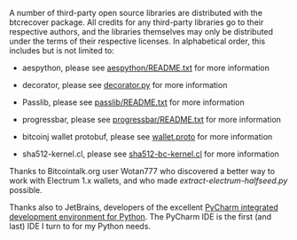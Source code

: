 A number of third-party open source libraries are distributed with the
btcrecover package. All credits for any third-party libraries go to their
respective authors, and the libraries themselves may only be distributed
under the terms of their respective licenses. In alphabetical order, this
includes but is not limited to:

 * aespython, please see [aespython/README.txt](aespython/README.txt) for
 more information

 * decorator, please see [decorator.py](decorator.py) for more information

 * Passlib, please see [passlib/README.txt](passlib/README.txt) for more information

 * progressbar, please see [progressbar/README.txt](progressbar/README.txt)
 for more information

 * bitcoinj wallet protobuf, please see [wallet.proto](wallet.proto)
 for more information

 * sha512-kernel.cl, please see [sha512-bc-kernel.cl](sha512-bc-kernel.cl)
 for more information


Thanks to Bitcointalk.org user Wotan777 who discovered a better way to work with Electrum 1.x wallets, and who made *extract-electrum-halfseed.py* possible.

Thanks also to JetBrains, developers of the excellent [PyCharm integrated development environment for Python](https://www.jetbrains.com/pycharm/). The PyCharm IDE is the first (and last) IDE I turn to for my Python needs.
